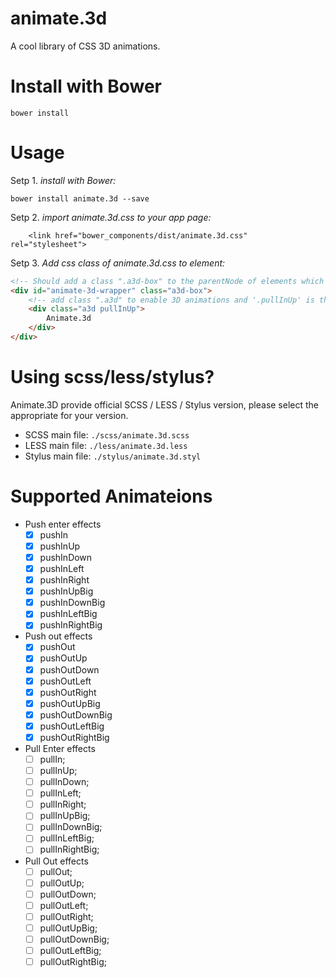 # animate.3d
A cool library of CSS 3D animations.

# Install with Bower
```
bower install
```

# Usage

Setp 1. _install with Bower:_
```shell
bower install animate.3d --save
```

Setp 2. _import animate.3d.css to your app page:_
```shell
    <link href="bower_components/dist/animate.3d.css" rel="stylesheet">
```

Setp 3. _Add css class of animate.3d.css to element:_
```html
<!-- Should add a class ".a3d-box" to the parentNode of elements which using 3D animations -->
<div id="animate-3d-wrapper" class="a3d-box">
    <!-- add class ".a3d" to enable 3D animations and '.pullInUp' is the animation type.    -->
    <div class="a3d pullInUp">
        Animate.3d
    </div>
</div>
```

# Using scss/less/stylus?
Animate.3D provide official SCSS / LESS / Stylus version, please select the appropriate for your version.

- SCSS main file: `./scss/animate.3d.scss`
- LESS main file: `./less/animate.3d.less`
- Stylus main file: `./stylus/animate.3d.styl`

# Supported Animateions

- Push enter effects
  - [x] pushIn
  - [x] pushInUp
  - [x] pushInDown
  - [x] pushInLeft
  - [x] pushInRight
  - [x] pushInUpBig
  - [x] pushInDownBig
  - [x] pushInLeftBig
  - [x] pushInRightBig

- Push out effects
  - [x] pushOut
  - [x] pushOutUp
  - [x] pushOutDown
  - [x] pushOutLeft
  - [x] pushOutRight
  - [x] pushOutUpBig
  - [x] pushOutDownBig
  - [x] pushOutLeftBig
  - [x] pushOutRightBig

- Pull Enter effects
  - [ ] pullIn;
  - [ ] pullInUp;
  - [ ] pullInDown;
  - [ ] pullInLeft;
  - [ ] pullInRight;
  - [ ] pullInUpBig;
  - [ ] pullInDownBig;
  - [ ] pullInLeftBig;
  - [ ] pullInRightBig;

- Pull Out effects
  - [ ] pullOut;
  - [ ] pullOutUp;
  - [ ] pullOutDown;
  - [ ] pullOutLeft;
  - [ ] pullOutRight;
  - [ ] pullOutUpBig;
  - [ ] pullOutDownBig;
  - [ ] pullOutLeftBig;
  - [ ] pullOutRightBig;